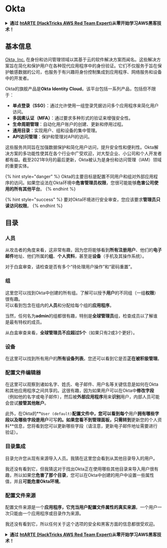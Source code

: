 # Okta

<details>

<summary><strong>通过</strong> <a href="https://training.hacktricks.xyz/courses/arte"><strong>htARTE (HackTricks AWS Red Team Expert)</strong></a><strong>从零开始学习AWS黑客技术！</strong></summary>

支持HackTricks的其他方式：

* 如果您想在**HackTricks中看到您的公司广告**或**下载HackTricks的PDF**，请查看[**订阅计划**](https://github.com/sponsors/carlospolop)！
* 获取[**官方PEASS & HackTricks商品**](https://peass.creator-spring.com)
* 发现[**PEASS家族**](https://opensea.io/collection/the-peass-family)，我们独家的[**NFTs系列**](https://opensea.io/collection/the-peass-family)
* **加入** 💬 [**Discord群组**](https://discord.gg/hRep4RUj7f) 或 [**telegram群组**](https://t.me/peass) 或在 **Twitter** 🐦 上**关注**我 [**@hacktricks_live**](https://twitter.com/hacktricks_live)**。**
* **通过向** [**HackTricks**](https://github.com/carlospolop/hacktricks) 和 [**HackTricks Cloud**](https://github.com/carlospolop/hacktricks-cloud) github仓库提交PR来分享您的黑客技巧。**

</details>

## 基本信息

[Okta, Inc.](https://www.okta.com/) 在身份和访问管理领域以其基于云的软件解决方案而闻名。这些解决方案旨在简化和保护用户在各种现代应用程序中的身份验证。它们不仅服务于旨在保护敏感数据的公司，也服务于有兴趣将身份控制集成到应用程序、网络服务和设备中的开发者。

Okta的旗舰产品是**Okta Identity Cloud**。该平台包括一系列产品，包括但不限于：

- **单点登录（SSO）**：通过允许使用一组登录凭据访问多个应用程序来简化用户访问。
- **多因素认证（MFA）**：通过要求多种形式的验证来增强安全性。
- **生命周期管理**：自动化用户账户的创建、更新和停用过程。
- **通用目录**：实现用户、组和设备的集中管理。
- **API访问管理**：保护和管理对API的访问。

这些服务共同旨在加强数据保护和简化用户访问，提升安全性和便利性。Okta解决方案的多功能性使其在各个行业中广受欢迎，对大型企业、小公司和个人开发者都有益。截至2021年9月的最后更新，Okta被认为是身份和访问管理（IAM）领域的重要实体。

{% hint style="danger" %}
Okta的主要目标是配置不同用户和组对外部应用程序的访问。如果您设法在Okta环境中**危害管理员权限**，您很可能能够**危害公司使用的所有其他平台**。
{% endhint %}

{% hint style="success" %}
要对Okta环境进行安全审查，您应该要求**管理员只读访问权限**。
{% endhint %}

## 目录

### 人员

从攻击者的角度来看，这非常有趣，因为您将能够看到**所有注册用户**、他们的**电子邮件**地址、他们所属的**组**、**个人资料**，甚至是**设备**（手机及其操作系统）。

对于白盒审查，请检查是否有多个“待处理用户操作”和“密码重置”。

### 组

这里您可以找到Okta中创建的所有组。了解可以授予**用户**的不同组（一组**权限**）很有趣。\
可以看到包含在组内的**人员**和分配给每个组的**应用程序**。

当然，任何名为**admin**的组都很有趣，特别是**全球管理员**组，检查成员以了解谁是最有特权的成员。

从白盒审查来看，**全球管理员不应超过5个**（如果只有2或3个更好）。

### 设备

在这里可以找到所有用户的**所有设备列表**。您还可以看到它是否**正在被积极管理**。

### 配置文件编辑器

在这里可以观察到诸如名字、姓氏、电子邮件、用户名等关键信息是如何在Okta和其他应用程序之间共享的。这很有趣，因为如果用户可以在Okta中**修改字段**（例如他的名字或电子邮件），然后被**外部应用程序**用来**识别**用户，内部人员可能会尝试**接管其他账户**。

此外，在Okta的**`User (default)`**配置文件中，您可以看到每个**用户**拥有哪些字段以及哪些字段是用户**可写**的。如果您看不到管理面板，只需转到**更新您的个人资料**信息，您将看到您可以更新哪些字段（请注意，更新电子邮件地址需要进行验证）。

### 目录集成

目录允许您从现有来源导入人员。我猜在这里您会看到从其他目录导入的用户。

我还没有看到它，但我猜这对于找出Okta正在使用哪些其他目录来导入用户很有趣，所以如果您**危害了那个目录**，您可以在Okta中创建的用户中设置一些属性值，并且**可能危害Okta环境**。

### 配置文件来源

配置文件来源是一个**应用程序，它充当用户配置文件属性的真实来源**。一个用户一次只能由一个应用程序或目录作为来源。

我还没有看到它，所以任何关于这个选项的安全和黑客方面的信息都很受欢迎。

<details>

<summary><strong>通过</strong> <a href="https://training.hacktricks.xyz/courses/arte"><strong>htARTE (HackTricks AWS Red Team Expert)</strong></a><strong>从零开始学习AWS黑客技术！</strong></summary>

支持HackTricks的其他方式：

* 如果您想在**HackTricks中看到您的公司广告**或**下载HackTricks的PDF**，请查看[**订阅计划**](https://github.com/sponsors/carlospolop)！
* 获取[**官方PEASS & HackTricks商品**](https://peass.creator-spring.com)
* 发现[**PEASS家族**](https://opensea.io/collection/the-peass-family)，我们独家的[**NFTs系列**](https://opensea.io/collection/the-peass-family)
* **加入** 💬 [**Discord群组**](https://discord.gg/hRep4RUj7f) 或 [**telegram群组**](https://t.me/peass) 或在 **Twitter** 🐦 上**关注**我 [**@hacktricks_live**](https://twitter.com/hacktricks_live)**。**
* **通过向** [**HackTricks**](https://github.com/carlospolop/hacktricks) 和 [**HackTricks Cloud**](https://github.com/carlospolop/hacktricks-cloud) github仓库提交PR来分享您的黑客技巧。**

</details>
